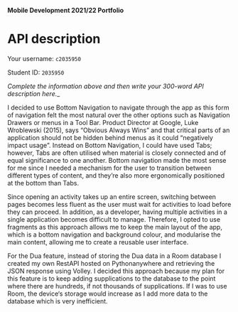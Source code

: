 **Mobile Development 2021/22 Portfolio**
# API description

Your username: `c2035950`

Student ID: `2035950`

_Complete the information above and then write your 300-word API description here.__

I decided to use Bottom Navigation to navigate through the app as this form of navigation felt the most natural over the other options such as Navigation Drawers or menus in a Tool Bar. Product Director at Google, Luke Wroblewski (2015), says “Obvious Always Wins” and that critical parts of an application should not be hidden behind menus as it could “negatively impact usage”. 
Instead on Bottom Navigation, I could have used Tabs; however, Tabs are often utilised when material is closely connected and of equal significance to one another. Bottom navigation made the most sense for me since I needed a mechanism for the user to transition between different types of content, and they’re also more ergonomically positioned at the bottom than Tabs.

Since opening an activity takes up an entire screen, switching between pages becomes less fluent as the user must wait for activities to load before they can proceed. In addition, as a developer, having multiple activities in a single application becomes difficult to manage. Therefore, I opted to use fragments as this approach allows me to keep the main layout of the app, which is a bottom navigation and background colour, and modularise the main content, allowing me to create a reusable user interface.

For the Dua feature, instead of storing the Dua data in a Room database I created my own RestAPI hosted on Pythonanywhere and retrieving the JSON response using Volley. I decided this approach because my plan for this feature is to keep adding supplications to the database to the point where there are hundreds, if not thousands of supplications. If I was to use Room, the device‘s storage would increase as I add more data to the database which is very inefficient.

<!-- 
Formative feedback from Sandy

- Your coverage of the BottomNav is excellent, you have done a really good job of laying out the alternative choices and why you didn't go with them, no comments on that.

- You have quite a lot of text about Fragments, but for me it's a little verbose. I don't think I entirely agree with your comment about switching activities being less fluent. That's more the result of UI choices. You could implement an app using Fragments and one not using Fragments and they could appear to be exactly the same. You have a sensible rationale for making use of fragments, but I'm not sure this is a case where there are really 'choices' as such. The kind of fuinctionality you've discussed basically requires fragments if you're building an app in a vaguely sensible manner. I wonder if there might be aspects of your work where the decisions you have to make between competing API choices are a little more salient?

- You description of the API access is good too, and you are painting the alternative nicely, although I think you could be a little more specific about what is being stored and so why it would continue to grow and grow if kept on device.

-->
